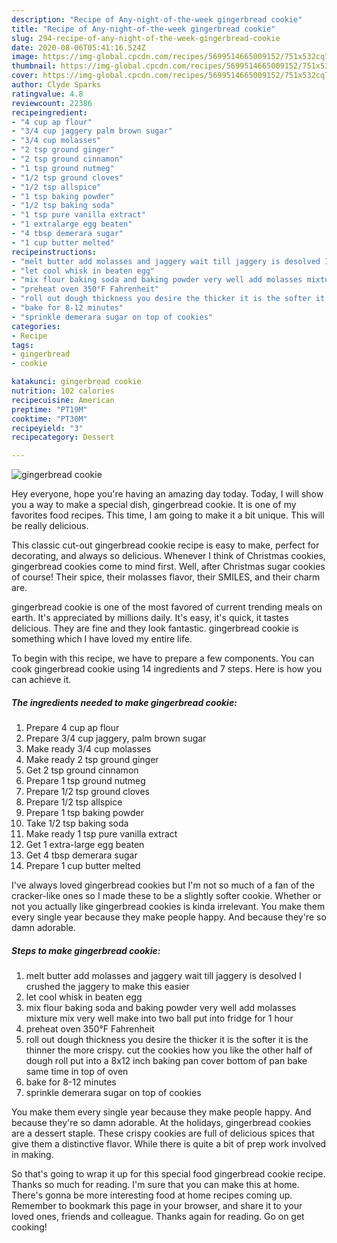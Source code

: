 ```yaml
---
description: "Recipe of Any-night-of-the-week gingerbread cookie"
title: "Recipe of Any-night-of-the-week gingerbread cookie"
slug: 294-recipe-of-any-night-of-the-week-gingerbread-cookie
date: 2020-08-06T05:41:16.524Z
image: https://img-global.cpcdn.com/recipes/5699514665009152/751x532cq70/gingerbread-cookie-recipe-main-photo.jpg
thumbnail: https://img-global.cpcdn.com/recipes/5699514665009152/751x532cq70/gingerbread-cookie-recipe-main-photo.jpg
cover: https://img-global.cpcdn.com/recipes/5699514665009152/751x532cq70/gingerbread-cookie-recipe-main-photo.jpg
author: Clyde Sparks
ratingvalue: 4.8
reviewcount: 22386
recipeingredient:
- "4 cup ap flour"
- "3/4 cup jaggery palm brown sugar"
- "3/4 cup molasses"
- "2 tsp ground ginger"
- "2 tsp ground cinnamon"
- "1 tsp ground nutmeg"
- "1/2 tsp ground cloves"
- "1/2 tsp allspice"
- "1 tsp baking powder"
- "1/2 tsp baking soda"
- "1 tsp pure vanilla extract"
- "1 extralarge egg beaten"
- "4 tbsp demerara sugar"
- "1 cup butter melted"
recipeinstructions:
- "melt butter add molasses and jaggery wait till jaggery is desolved I crushed the jaggery to make this easier"
- "let cool whisk in beaten egg"
- "mix flour baking soda and baking powder very well add molasses mixture mix very well make into two ball put into fridge for 1 hour"
- "preheat oven 350°F Fahrenheit"
- "roll out dough thickness you desire the thicker it is the softer it is the thinner the more  crispy. cut the cookies how you like the other half of dough roll put into a  8x12 inch baking pan cover bottom of pan bake same time in top of oven"
- "bake for 8-12 minutes"
- "sprinkle demerara sugar on top of cookies"
categories:
- Recipe
tags:
- gingerbread
- cookie

katakunci: gingerbread cookie 
nutrition: 102 calories
recipecuisine: American
preptime: "PT19M"
cooktime: "PT30M"
recipeyield: "3"
recipecategory: Dessert

---
```



![gingerbread cookie](https://img-global.cpcdn.com/recipes/5699514665009152/751x532cq70/gingerbread-cookie-recipe-main-photo.jpg)

Hey everyone, hope you're having an amazing day today. Today, I will show you a way to make a special dish, gingerbread cookie. It is one of my favorites food recipes. This time, I am going to make it a bit unique. This will be really delicious.

This classic cut-out gingerbread cookie recipe is easy to make, perfect for decorating, and always so delicious. Whenever I think of Christmas cookies, gingerbread cookies come to mind first. Well, after Christmas sugar cookies of course! Their spice, their molasses flavor, their SMILES, and their charm are.

gingerbread cookie is one of the most favored of current trending meals on earth. It's appreciated by millions daily. It's easy, it's quick, it tastes delicious. They are fine and they look fantastic. gingerbread cookie is something which I have loved my entire life.


To begin with this recipe, we have to prepare a few components. You can cook gingerbread cookie using 14 ingredients and 7 steps. Here is how you can achieve it.

<!--inarticleads1-->

##### The ingredients needed to make gingerbread cookie:

1. Prepare 4 cup ap flour
1. Prepare 3/4 cup jaggery, palm brown sugar
1. Make ready 3/4 cup molasses
1. Make ready 2 tsp ground ginger
1. Get 2 tsp ground cinnamon
1. Prepare 1 tsp ground nutmeg
1. Prepare 1/2 tsp ground cloves
1. Prepare 1/2 tsp allspice
1. Prepare 1 tsp baking powder
1. Take 1/2 tsp baking soda
1. Make ready 1 tsp pure vanilla extract
1. Get 1 extra-large egg beaten
1. Get 4 tbsp demerara sugar
1. Prepare 1 cup butter melted


I&#39;ve always loved gingerbread cookies but I&#39;m not so much of a fan of the cracker-like ones so I made these to be a slightly softer cookie. Whether or not you actually like gingerbread cookies is kinda irrelevant. You make them every single year because they make people happy. And because they&#39;re so damn adorable. 

<!--inarticleads2-->

##### Steps to make gingerbread cookie:

1. melt butter add molasses and jaggery wait till jaggery is desolved I crushed the jaggery to make this easier
1. let cool whisk in beaten egg
1. mix flour baking soda and baking powder very well add molasses mixture mix very well make into two ball put into fridge for 1 hour
1. preheat oven 350°F Fahrenheit
1. roll out dough thickness you desire the thicker it is the softer it is the thinner the more  crispy. cut the cookies how you like the other half of dough roll put into a  8x12 inch baking pan cover bottom of pan bake same time in top of oven
1. bake for 8-12 minutes
1. sprinkle demerara sugar on top of cookies


You make them every single year because they make people happy. And because they&#39;re so damn adorable. At the holidays, gingerbread cookies are a dessert staple. These crispy cookies are full of delicious spices that give them a distinctive flavor. While there is quite a bit of prep work involved in making. 

So that's going to wrap it up for this special food gingerbread cookie recipe. Thanks so much for reading. I'm sure that you can make this at home. There's gonna be more interesting food at home recipes coming up. Remember to bookmark this page in your browser, and share it to your loved ones, friends and colleague. Thanks again for reading. Go on get cooking!

